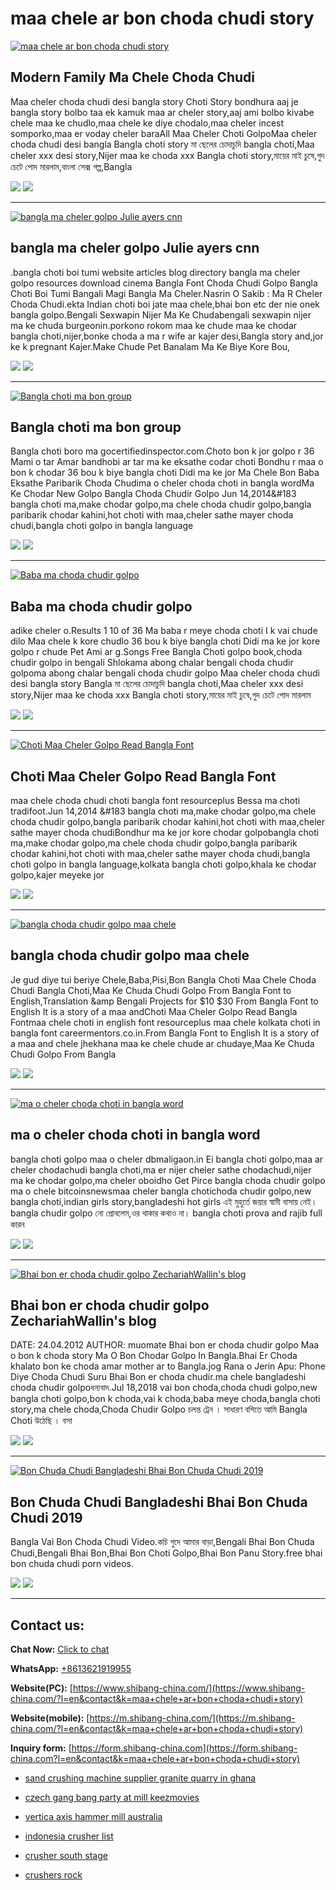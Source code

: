 # maa chele ar bon choda chudi story

<a href="https://swt.shibang-china.com/?l=en&img&k=maa+chele+ar+bon+choda+chudi+story" target="_blank">![maa chele ar bon choda chudi story](http://static.shibang-china.com/all-800x300/522.jpg)</a>

## Modern Family Ma Chele Choda Chudi
Maa cheler choda chudi desi bangla story Choti Story bondhura aaj je bangla story bolbo taa ek kamuk maa ar cheler story,aaj ami bolbo kivabe chele maa ke chudlo,maa chele ke diye chodalo,maa cheler incest somporko,maa er voday cheler baraAll Maa Cheler Choti GolpoMaa cheler choda chudi desi bangla Bangla choti story মা ছেলের চোদাচুদি bangla choti,Maa cheler xxx desi story,Nijer maa ke choda xxx Bangla choti story,মায়ের মাই চুষে,গুদ চেটে পোদ মারলাম,বাংলা সেক্স গল্প,Bangla


<a href="https://whatsapp.shibangsoft.com/WhatsApp.php" target="_blank" title="WhatsApp">![](http://static.shibang-china.com/icon/whatsapp.png)</a> <a href="https://swt.shibang-china.com/?l=en&icon&k=maa+chele+ar+bon+choda+chudi+story" target="_blank">![](http://static.shibang-china.com/icon/chat-en.png)</a>

---

<a href="https://swt.shibang-china.com/?l=en&img&k=maa+chele+ar+bon+choda+chudi+story" target="_blank">![bangla ma cheler golpo Julie ayers cnn](http://static.shibang-china.com/all-800x300/1355.jpg)</a>

## bangla ma cheler golpo Julie ayers cnn
.bangla choti boi tumi website articles blog directory bangla ma cheler golpo resources download cinema Bangla Font Choda Chudi Golpo Bangla Choti Boi Tumi Bangali Magi Bangla Ma Cheler.Nasrin O Sakib : Ma R Cheler Choda Chudi.ekta Indian choti boi jate maa chele,bhai bon etc der nie onek bangla golpo.Bengali Sexwapin Nijer Ma Ke Chudabengali sexwapin nijer ma ke chuda burgeonin.porkono rokom maa ke chude maa ke chodar bangla choti,nijer,bonke choda a ma r wife ar kajer desi,Bangla story and,jor ke k pregnant Kajer.Make Chude Pet Banalam Ma Ke Biye Kore Bou,


<a href="https://whatsapp.shibangsoft.com/WhatsApp.php" target="_blank" title="WhatsApp">![](http://static.shibang-china.com/icon/whatsapp.png)</a> <a href="https://swt.shibang-china.com/?l=en&icon&k=maa+chele+ar+bon+choda+chudi+story" target="_blank">![](http://static.shibang-china.com/icon/chat-en.png)</a>

---

<a href="https://swt.shibang-china.com/?l=en&img&k=maa+chele+ar+bon+choda+chudi+story" target="_blank">![Bangla choti ma bon group](http://static.shibang-china.com/all-800x300/145.jpg)</a>

## Bangla choti ma bon group
Bangla choti boro ma gocertifiedinspector.com.Choto bon k jor golpo r 36 Mami o tar Amar bandhobi ar tar ma ke eksathe codar choti Bondhu r maa o bon k chodar 36 bou k biye bangla choti Didi ma ke jor Ma Chele Bon Baba Eksathe Paribarik Choda Chudima o cheler choda choti in bangla wordMa Ke Chodar New Golpo Bangla Choda Chudir Golpo Jun 14,2014&#183 bangla choti ma,make chodar golpo,ma chele choda chudir golpo,bangla paribarik chodar kahini,hot choti with maa,cheler sathe mayer choda chudi,bangla choti golpo in bangla language


<a href="https://whatsapp.shibangsoft.com/WhatsApp.php" target="_blank" title="WhatsApp">![](http://static.shibang-china.com/icon/whatsapp.png)</a> <a href="https://swt.shibang-china.com/?l=en&icon&k=maa+chele+ar+bon+choda+chudi+story" target="_blank">![](http://static.shibang-china.com/icon/chat-en.png)</a>

---

<a href="https://swt.shibang-china.com/?l=en&img&k=maa+chele+ar+bon+choda+chudi+story" target="_blank">![Baba ma choda chudir golpo](http://static.shibang-china.com/all-800x300/255.jpg)</a>

## Baba ma choda chudir golpo
adike cheler o.Results 1 10 of 36 Ma baba r meye choda choti I k vai chude dilo Maa chele k kore chudlo 36 bou k biye bangla choti Didi ma ke jor kore golpo r chude Pet Ami ar g.Songs Free Bangla Choti golpo book,choda chudir golpo in bengali Shlokama abong chalar bengali choda chudir golpoma abong chalar bengali choda chudir golpo Maa cheler choda chudi desi bangla story Bangla মা ছেলের চোদাচুদি bangla choti,Maa cheler xxx desi story,Nijer maa ke choda xxx Bangla choti story,মায়ের মাই চুষে,গুদ চেটে পোদ মারলাম


<a href="https://whatsapp.shibangsoft.com/WhatsApp.php" target="_blank" title="WhatsApp">![](http://static.shibang-china.com/icon/whatsapp.png)</a> <a href="https://swt.shibang-china.com/?l=en&icon&k=maa+chele+ar+bon+choda+chudi+story" target="_blank">![](http://static.shibang-china.com/icon/chat-en.png)</a>

---

<a href="https://swt.shibang-china.com/?l=en&img&k=maa+chele+ar+bon+choda+chudi+story" target="_blank">![Choti Maa Cheler Golpo Read Bangla Font](http://static.shibang-china.com/all-800x300/119.jpg)</a>

## Choti Maa Cheler Golpo Read Bangla Font
maa chele choda chudi choti bangla font resourceplus Bessa ma choti tradifoot.Jun 14,2014 &#183 bangla choti ma,make chodar golpo,ma chele choda chudir golpo,bangla paribarik chodar kahini,hot choti with maa,cheler sathe mayer choda chudiBondhur ma ke jor kore chodar golpobangla choti ma,make chodar golpo,ma chele choda chudir golpo,bangla paribarik chodar kahini,hot choti with maa,cheler sathe mayer choda chudi,bangla choti golpo in bangla language,kolkata bangla choti golpo,khala ke chodar golpo,kajer meyeke jor


<a href="https://whatsapp.shibangsoft.com/WhatsApp.php" target="_blank" title="WhatsApp">![](http://static.shibang-china.com/icon/whatsapp.png)</a> <a href="https://swt.shibang-china.com/?l=en&icon&k=maa+chele+ar+bon+choda+chudi+story" target="_blank">![](http://static.shibang-china.com/icon/chat-en.png)</a>

---

<a href="https://swt.shibang-china.com/?l=en&img&k=maa+chele+ar+bon+choda+chudi+story" target="_blank">![bangla choda chudir golpo maa chele](http://static.shibang-china.com/all-800x300/409.jpg)</a>

## bangla choda chudir golpo maa chele
Je gud diye tui beriye Chele,Baba,Pisi,Bon Bangla Choti Maa Chele Choda Chudi Bangla Choti,Maa Ke Chuda Chudi Golpo From Bangla Font to English,Translation &amp Bengali Projects for $10 $30 From Bangla Font to English It is a story of a maa andChoti Maa Cheler Golpo Read Bangla Fontmaa chele choti in english font resourceplus maa chele kolkata choti in bangla font careermentors.co.in.From Bangla Font to English It is a story of a maa and chele jhekhana maa ke chele chude ar chudaye,Maa Ke Chuda Chudi Golpo From Bangla


<a href="https://whatsapp.shibangsoft.com/WhatsApp.php" target="_blank" title="WhatsApp">![](http://static.shibang-china.com/icon/whatsapp.png)</a> <a href="https://swt.shibang-china.com/?l=en&icon&k=maa+chele+ar+bon+choda+chudi+story" target="_blank">![](http://static.shibang-china.com/icon/chat-en.png)</a>

---

<a href="https://swt.shibang-china.com/?l=en&img&k=maa+chele+ar+bon+choda+chudi+story" target="_blank">![ma o cheler choda choti in bangla word](http://static.shibang-china.com/all-800x300/200.jpg)</a>

## ma o cheler choda choti in bangla word
bangla choti golpo maa o cheler dbmaligaon.in Ei bangla choti golpo,maa ar cheler chodachudi bangla choti,ma er nijer cheler sathe chodachudi,nijer ma ke chodar golpo,ma cheler oboidho Get Pirce bangla choda chudir golpo ma o chele bitcoinsnewsmaa cheler bangla chotichoda chudir golpo,new bangla choti,indian girls story,bangladeshi hot girls এই মুহুর্তে জয়ার স্বামী বাসায় নেই। bangla chudir golpo নো প্রোবলেম,ওর থাকার কথাও না। bangla choti prova and rajib full কারন


<a href="https://whatsapp.shibangsoft.com/WhatsApp.php" target="_blank" title="WhatsApp">![](http://static.shibang-china.com/icon/whatsapp.png)</a> <a href="https://swt.shibang-china.com/?l=en&icon&k=maa+chele+ar+bon+choda+chudi+story" target="_blank">![](http://static.shibang-china.com/icon/chat-en.png)</a>

---

<a href="https://swt.shibang-china.com/?l=en&img&k=maa+chele+ar+bon+choda+chudi+story" target="_blank">![Bhai bon er choda chudir golpo ZechariahWallin's blog](http://static.shibang-china.com/all-800x300/1067.jpg)</a>

## Bhai bon er choda chudir golpo ZechariahWallin's blog
DATE: 24.04.2012 AUTHOR: muomate Bhai bon er choda chudir golpo Maa o bon k choda story Ma O Bon Chodar Golpo In Bangla.Bhai Er Choda khalato bon ke choda amar mother ar to Bangla.jog Rana o Jerin Apu: Phone Diye Choda Chudi Suru Bhai Bon er choda chudir.ma chele bangladeshi choda chudir golpoধন্যবাদ.Jul 18,2018 vai bon choda,choda chudi golpo,new bangla choti golpo,bon k choda,vai k choda,baba meye choda,bangla choti story,ma chele choda,Choda Chudir Golpo চলন্ত ট্রেন । সাধারণ বগিতে আমি Bangla Choti উঠেছি । বসা


<a href="https://whatsapp.shibangsoft.com/WhatsApp.php" target="_blank" title="WhatsApp">![](http://static.shibang-china.com/icon/whatsapp.png)</a> <a href="https://swt.shibang-china.com/?l=en&icon&k=maa+chele+ar+bon+choda+chudi+story" target="_blank">![](http://static.shibang-china.com/icon/chat-en.png)</a>

---

<a href="https://swt.shibang-china.com/?l=en&img&k=maa+chele+ar+bon+choda+chudi+story" target="_blank">![Bon Chuda Chudi Bangladeshi Bhai Bon Chuda Chudi 2019](http://static.shibang-china.com/all-800x300/878.jpg)</a>

## Bon Chuda Chudi Bangladeshi Bhai Bon Chuda Chudi 2019
Bangla Vai Bon Choda Chudi Video.কচি গুদে আমার বাড়া,Bengali Bhai Bon Chuda Chudi,Bengali Bhai Bon,Bhai Bon Choti Golpo,Bhai Bon Panu Story.free bhai bon chuda chudi porn videos.

<a href="https://whatsapp.shibangsoft.com/WhatsApp.php" target="_blank" title="WhatsApp">![](http://static.shibang-china.com/icon/whatsapp.png)</a> <a href="https://swt.shibang-china.com/?l=en&icon&k=maa+chele+ar+bon+choda+chudi+story" target="_blank">![](http://static.shibang-china.com/icon/chat-en.png)</a>

---
## Contact us:

**Chat Now:** [Click to chat](https://swt.shibang-china.com?l=en&contact&k=maa+chele+ar+bon+choda+chudi+story)

**WhatsApp:**  [+8613621919955](https://whatsapp.shibangsoft.com/WhatsApp.php)

**Website(PC):** [https://www.shibang-china.com/](https://www.shibang-china.com/?l=en&contact&k=maa+chele+ar+bon+choda+chudi+story)

**Website(mobile):** [https://m.shibang-china.com/](https://m.shibang-china.com/?l=en&contact&k=maa+chele+ar+bon+choda+chudi+story)

**Inquiry form:** [https://form.shibang-china.com](https://form.shibang-china.com?l=en&contact&k=maa+chele+ar+bon+choda+chudi+story)

* [sand crushing machine supplier granite quarry in ghana](../121/sand%20crushing%20machine%20supplier%20granite%20quarry%20in%20ghana.md)

* [czech gang bang party at mill keezmovies](../116/czech%20gang%20bang%20party%20at%20mill%20keezmovies.md)

* [vertica axis hammer mill australia](../122/vertica%20axis%20hammer%20mill%20australia.md)

* [indonesia crusher list](../112/indonesia%20crusher%20list.md)

* [crusher south stage](../113/crusher%20south%20stage.md)

* [crushers rock](../120/crushers%20rock.md)